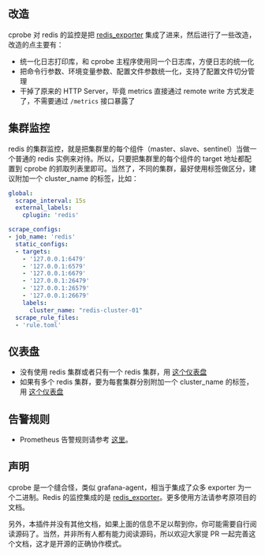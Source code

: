 ## 改造

cprobe 对 redis 的监控是把 [redis_exporter](https://github.com/oliver006/redis_exporter) 集成了进来，然后进行了一些改造，改造的点主要有：

- 统一化日志打印库，和 cprobe 主程序使用同一个日志库，方便日志的统一化
- 把命令行参数、环境变量参数、配置文件参数统一化，支持了配置文件切分管理
- 干掉了原来的 HTTP Server，毕竟 metrics 直接通过 remote write 方式发走了，不需要通过 `/metrics` 接口暴露了

## 集群监控

redis 的集群监控，就是把集群里的每个组件（master、slave、sentinel）当做一个普通的 redis 实例来对待。所以，只要把集群里的每个组件的 target 地址都配置到 cprobe 的抓取列表里即可。当然了，不同的集群，最好使用标签做区分，建议附加一个 cluster_name 的标签，比如：

```yaml
global:
  scrape_interval: 15s
  external_labels:
    cplugin: 'redis'

scrape_configs:
- job_name: 'redis'
  static_configs:
  - targets:
    - '127.0.0.1:6479'
    - '127.0.0.1:6579'
    - '127.0.0.1:6679'
    - '127.0.0.1:26479'
    - '127.0.0.1:26579'
    - '127.0.0.1:26679'
    labels:
      cluster_name: "redis-cluster-01"
  scrape_rule_files:
  - 'rule.toml'
```

## 仪表盘

- 没有使用 redis 集群或者只有一个 redis 集群，用 [这个仪表盘](./dash/grafana_redis_01.json)
- 如果有多个 redis 集群，要为每套集群分别附加一个 cluster_name 的标签，用 [这个仪表盘](./dash/grafana_redis_02.json)

## 告警规则

- Prometheus 告警规则请参考 [这里](./alert/prom_alert.yaml)。

## 声明

cprobe 是一个缝合怪，类似 grafana-agent，相当于集成了众多 exporter 为一个二进制。Redis 的监控集成的是 [redis_exporter](https://github.com/oliver006/redis_exporter)。更多使用方法请参考原项目的文档。

另外，本插件并没有其他文档，如果上面的信息不足以帮到你，你可能需要自行阅读源码了。当然，并非所有人都有能力阅读源码，所以欢迎大家提 PR 一起完善这个文档，这才是开源的正确协作模式。

